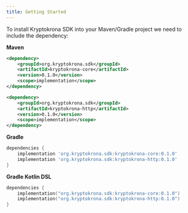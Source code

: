 ```yaml
---
title: Getting Started
---
```


To install Kryptokrona SDK into your Maven/Gradle project we need to include the dependency:

**Maven**
```xml
<dependency>
    <groupId>org.kryptokrona.sdk</groupId>
    <artifactId>kryptokrona-core</artifactId>
    <version>0.1.0</version>
    <scope>implementation</scope>
</dependency>

<dependency>
    <groupId>org.kryptokrona.sdk</groupId>
    <artifactId>kryptokrona-http</artifactId>
    <version>0.1.0</version>
    <scope>implementation</scope>
</dependency>
```

**Gradle**
```gradle
dependencies {
    implementation 'org.kryptokrona.sdk:kryptokrona-core:0.1.0'
    implementation 'org.kryptokrona.sdk:kryptokrona-http:0.1.0'
}
```

**Gradle Kotlin DSL**
```kotlin
dependencies {
    implementation("org.kryptokrona.sdk:kryptokrona-core:0.1.0")
    implementation("org.kryptokrona.sdk:kryptokrona-http:0.1.0")
}
```

